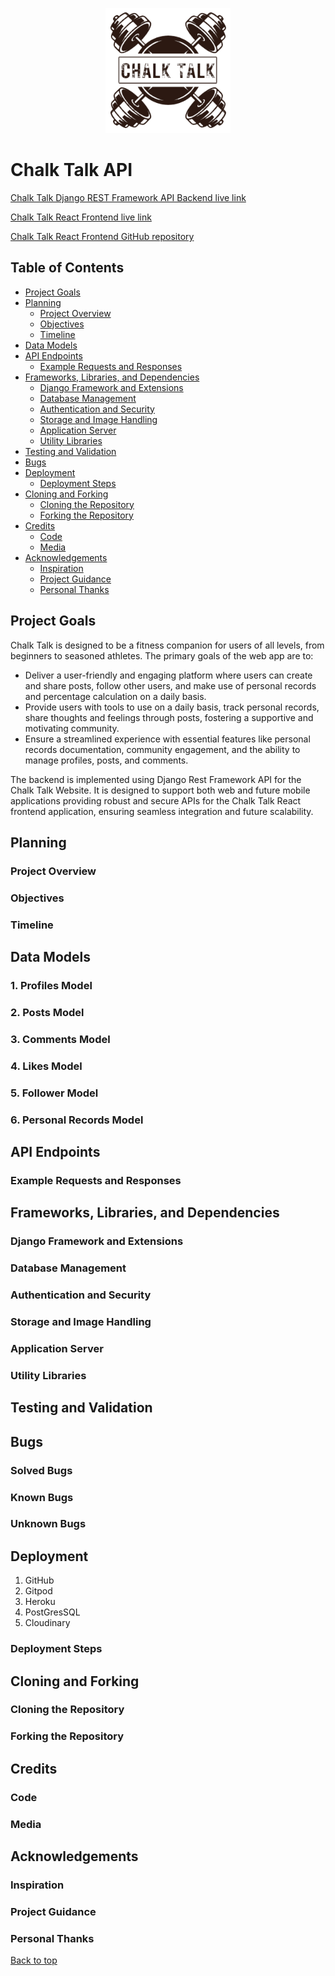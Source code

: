 <p align="center">
  <img src="./documentation/chalk_logo_white.png" alt="Chalk Talk Logo" width="200"/>
</p>

<a name="top"></a>
# Chalk Talk API

[Chalk Talk Django REST Framework API Backend live link](https://chalk-talk-api-7f804e82f4b9.herokuapp.com/)

[Chalk Talk React Frontend live link](https://chalk-talk-react-444e4f93c93c.herokuapp.com/)

[Chalk Talk React Frontend GitHub repository](https://github.com/SophieTiger/chalk-talk/)

## Table of Contents

- [Project Goals](#project-goals)
- [Planning](#planning)
  - [Project Overview](#project-overview)
  - [Objectives](#objectives)
  - [Timeline](#timeline)
- [Data Models](#data-models)
- [API Endpoints](#api-endpoints)
  - [Example Requests and Responses](#example-requests-and-responses)
- [Frameworks, Libraries, and Dependencies](#frameworks-libraries-and-dependencies)
  - [Django Framework and Extensions](#django-framework-and-extensions)
  - [Database Management](#database-management)
  - [Authentication and Security](#authentication-and-security)
  - [Storage and Image Handling](#storage-and-image-handling)
  - [Application Server](#application-server)
  - [Utility Libraries](#utility-libraries)
- [Testing and Validation](#testing-and-validation)
- [Bugs](#bugs)
- [Deployment](#deployment)
  - [Deployment Steps](#deployment-steps)
- [Cloning and Forking](#cloning-and-forking)
  - [Cloning the Repository](#cloning-the-repository)
  - [Forking the Repository](#forking-the-repository)
- [Credits](#credits)
  - [Code](#code)
  - [Media](#media)
- [Acknowledgements](#acknowledgements)
  - [Inspiration](#inspiration)
  - [Project Guidance](#project-guidance)
  - [Personal Thanks](#personal-thanks)


## Project Goals
Chalk Talk is designed to be a fitness companion for users of all levels, from beginners to seasoned athletes. The primary goals of the web app are to:

- Deliver a user-friendly and engaging platform where users can create and share posts, follow other users, and make use of personal records and percentage calculation on a daily basis.
- Provide users with tools to use on a daily basis, track personal records, share thoughts and feelings through posts, fostering a supportive and motivating community.
- Ensure a streamlined experience with essential features like personal records documentation, community engagement, and the ability to manage profiles, posts, and comments.

The backend is implemented using Django Rest Framework API for the Chalk Talk Website. It is designed to support both web and future mobile applications providing robust and secure APIs for the Chalk Talk React frontend application, ensuring seamless integration and future scalability.

## Planning
### Project Overview
### Objectives
### Timeline

## Data Models
### 1. Profiles Model
### 2. Posts Model
### 3. Comments Model
### 4. Likes Model
### 5. Follower Model
### 6. Personal Records Model

## API Endpoints
### Example Requests and Responses

## Frameworks, Libraries, and Dependencies
### Django Framework and Extensions
### Database Management
### Authentication and Security
### Storage and Image Handling
### Application Server
### Utility Libraries

## Testing and Validation

## Bugs
### Solved Bugs
### Known Bugs
### Unknown Bugs

## Deployment
1. GitHub
2. Gitpod
3. Heroku
4. PostGresSQL
5. Cloudinary
### Deployment Steps

## Cloning and Forking
### Cloning the Repository
### Forking the Repository

## Credits
### Code
### Media

## Acknowledgements
### Inspiration
### Project Guidance
### Personal Thanks

[Back to top](#top)